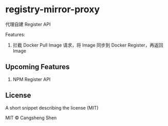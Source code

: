 # registry-mirror-proxy

代理自建 Register API

Features:

1. 拦截 Docker Pull Image 请求，将 Image 同步到 Docker Register，再返回 Image

## Upcoming Features

1. NPM Register API 

## License

A short snippet describing the license (MIT)

MIT © Cangsheng Shen